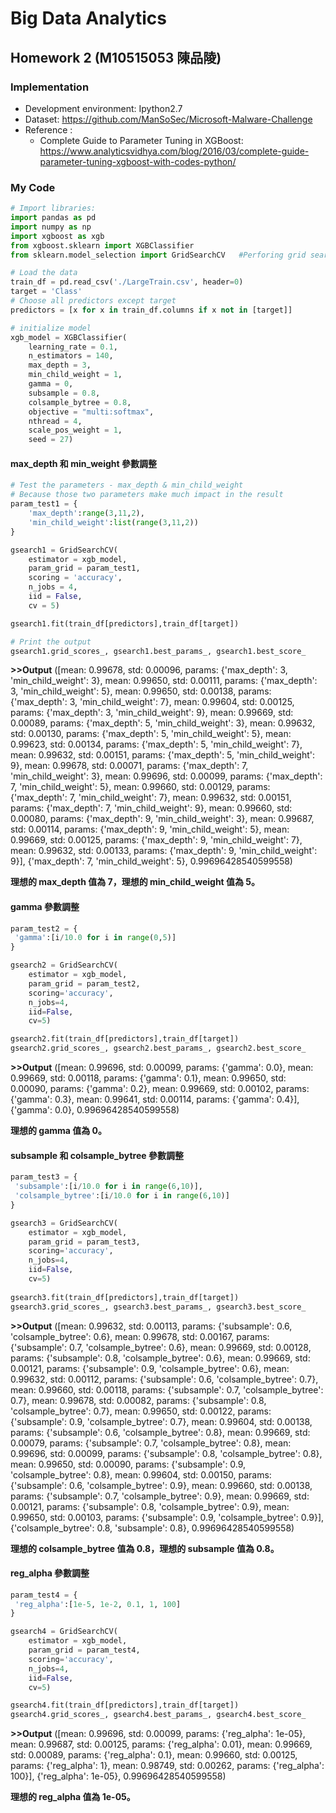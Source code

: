 # Big Data Analytics
## Homework 2 (M10515053 陳品陵)
### Implementation
- Development environment: Ipython2.7
- Dataset: https://github.com/ManSoSec/Microsoft-Malware-Challenge
- Reference : 
	- Complete Guide to Parameter Tuning in XGBoost: https://www.analyticsvidhya.com/blog/2016/03/complete-guide-parameter-tuning-xgboost-with-codes-python/ 

### My Code
```  python
# Import libraries:
import pandas as pd
import numpy as np
import xgboost as xgb
from xgboost.sklearn import XGBClassifier
from sklearn.model_selection import GridSearchCV   #Perforing grid search.

# Load the data
train_df = pd.read_csv('./LargeTrain.csv', header=0)
target = 'Class'
# Choose all predictors except target
predictors = [x for x in train_df.columns if x not in [target]]

# initialize model
xgb_model = XGBClassifier( 
    learning_rate = 0.1,
    n_estimators = 140, 
    max_depth = 3, 
    min_child_weight = 1,
    gamma = 0,
    subsample = 0.8,
    colsample_bytree = 0.8,         
    objective = "multi:softmax",
    nthread = 4, 
    scale_pos_weight = 1, 
    seed = 27)
``` 
#### max_depth 和 min_weight 參數調整
```  python
# Test the parameters - max_depth & min_child_weight
# Because those two parameters make much impact in the result
param_test1 = {
    'max_depth':range(3,11,2),
    'min_child_weight':list(range(3,11,2))
}

gsearch1 = GridSearchCV(
    estimator = xgb_model,
    param_grid = param_test1,
    scoring = 'accuracy',
    n_jobs = 4,
    iid = False,
    cv = 5)

gsearch1.fit(train_df[predictors],train_df[target])

# Print the output
gsearch1.grid_scores_, gsearch1.best_params_, gsearch1.best_score_
```
**>>Output**
([mean: 0.99678, std: 0.00096, params: {'max_depth': 3, 'min_child_weight': 3},
  mean: 0.99650, std: 0.00111, params: {'max_depth': 3, 'min_child_weight': 5},
  mean: 0.99650, std: 0.00138, params: {'max_depth': 3, 'min_child_weight': 7},
  mean: 0.99604, std: 0.00125, params: {'max_depth': 3, 'min_child_weight': 9},
  mean: 0.99669, std: 0.00089, params: {'max_depth': 5, 'min_child_weight': 3},
  mean: 0.99632, std: 0.00130, params: {'max_depth': 5, 'min_child_weight': 5},
  mean: 0.99623, std: 0.00134, params: {'max_depth': 5, 'min_child_weight': 7},
  mean: 0.99632, std: 0.00151, params: {'max_depth': 5, 'min_child_weight': 9},
  mean: 0.99678, std: 0.00071, params: {'max_depth': 7, 'min_child_weight': 3},
  mean: 0.99696, std: 0.00099, params: {'max_depth': 7, 'min_child_weight': 5},
  mean: 0.99660, std: 0.00129, params: {'max_depth': 7, 'min_child_weight': 7},
  mean: 0.99632, std: 0.00151, params: {'max_depth': 7, 'min_child_weight': 9},
  mean: 0.99660, std: 0.00080, params: {'max_depth': 9, 'min_child_weight': 3},
  mean: 0.99687, std: 0.00114, params: {'max_depth': 9, 'min_child_weight': 5},
  mean: 0.99669, std: 0.00125, params: {'max_depth': 9, 'min_child_weight': 7},
  mean: 0.99632, std: 0.00133, params: {'max_depth': 9, 'min_child_weight': 9}],
 {'max_depth': 7, 'min_child_weight': 5},
 0.99696428540599558)

**理想的 max_depth 值為 7，理想的 min_child_weight 值為 5。**

#### gamma 參數調整
```  python
param_test2 = {
 'gamma':[i/10.0 for i in range(0,5)]
}

gsearch2 = GridSearchCV(
    estimator = xgb_model, 
    param_grid = param_test2, 
    scoring='accuracy',
    n_jobs=4,
    iid=False, 
    cv=5)

gsearch2.fit(train_df[predictors],train_df[target])
gsearch2.grid_scores_, gsearch2.best_params_, gsearch2.best_score_
```
**>>Output**
([mean: 0.99696, std: 0.00099, params: {'gamma': 0.0},
  mean: 0.99669, std: 0.00118, params: {'gamma': 0.1},
  mean: 0.99650, std: 0.00090, params: {'gamma': 0.2},
  mean: 0.99669, std: 0.00102, params: {'gamma': 0.3},
  mean: 0.99641, std: 0.00114, params: {'gamma': 0.4}],
 {'gamma': 0.0},
 0.99696428540599558)
 
**理想的 gamma 值為 0。**

#### subsample 和 colsample_bytree 參數調整
```  python
param_test3 = {
 'subsample':[i/10.0 for i in range(6,10)],
 'colsample_bytree':[i/10.0 for i in range(6,10)]
}

gsearch3 = GridSearchCV(
    estimator = xgb_model, 
    param_grid = param_test3, 
    scoring='accuracy',
    n_jobs=4,
    iid=False, 
    cv=5)
                        
gsearch3.fit(train_df[predictors],train_df[target])
gsearch3.grid_scores_, gsearch3.best_params_, gsearch3.best_score_
```
**>>Output**
([mean: 0.99632, std: 0.00113, params: {'subsample': 0.6, 'colsample_bytree': 0.6},
  mean: 0.99678, std: 0.00167, params: {'subsample': 0.7, 'colsample_bytree': 0.6},
  mean: 0.99669, std: 0.00128, params: {'subsample': 0.8, 'colsample_bytree': 0.6},
  mean: 0.99669, std: 0.00121, params: {'subsample': 0.9, 'colsample_bytree': 0.6},
  mean: 0.99632, std: 0.00112, params: {'subsample': 0.6, 'colsample_bytree': 0.7},
  mean: 0.99660, std: 0.00118, params: {'subsample': 0.7, 'colsample_bytree': 0.7},
  mean: 0.99678, std: 0.00082, params: {'subsample': 0.8, 'colsample_bytree': 0.7},
  mean: 0.99650, std: 0.00122, params: {'subsample': 0.9, 'colsample_bytree': 0.7},
  mean: 0.99604, std: 0.00138, params: {'subsample': 0.6, 'colsample_bytree': 0.8},
  mean: 0.99669, std: 0.00079, params: {'subsample': 0.7, 'colsample_bytree': 0.8},
  mean: 0.99696, std: 0.00099, params: {'subsample': 0.8, 'colsample_bytree': 0.8},
  mean: 0.99650, std: 0.00090, params: {'subsample': 0.9, 'colsample_bytree': 0.8},
  mean: 0.99604, std: 0.00150, params: {'subsample': 0.6, 'colsample_bytree': 0.9},
  mean: 0.99660, std: 0.00138, params: {'subsample': 0.7, 'colsample_bytree': 0.9},
  mean: 0.99669, std: 0.00121, params: {'subsample': 0.8, 'colsample_bytree': 0.9},
  mean: 0.99650, std: 0.00103, params: {'subsample': 0.9, 'colsample_bytree': 0.9}],
 {'colsample_bytree': 0.8, 'subsample': 0.8},
 0.99696428540599558)
 
**理想的 colsample_bytree 值為 0.8，理想的 subsample 值為 0.8。**

#### reg_alpha 參數調整
```  python
param_test4 = {
 'reg_alpha':[1e-5, 1e-2, 0.1, 1, 100]
}

gsearch4 = GridSearchCV(
    estimator = xgb_model, 
    param_grid = param_test4, 
    scoring='accuracy',
    n_jobs=4,
    iid=False, 
    cv=5)

gsearch4.fit(train_df[predictors],train_df[target])
gsearch4.grid_scores_, gsearch4.best_params_, gsearch4.best_score_
```
**>>Output**
([mean: 0.99696, std: 0.00099, params: {'reg_alpha': 1e-05},
  mean: 0.99687, std: 0.00125, params: {'reg_alpha': 0.01},
  mean: 0.99669, std: 0.00089, params: {'reg_alpha': 0.1},
  mean: 0.99660, std: 0.00125, params: {'reg_alpha': 1},
  mean: 0.98749, std: 0.00262, params: {'reg_alpha': 100}],
 {'reg_alpha': 1e-05},
 0.99696428540599558)
 
**理想的 reg_alpha 值為 1e-05。**